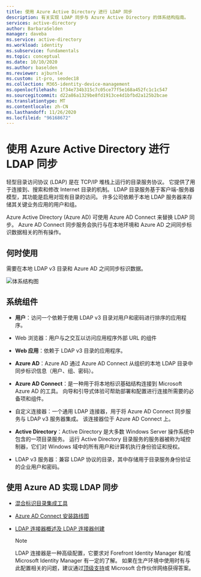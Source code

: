 ```yaml
---
title: 使用 Azure Active Directory 进行 LDAP 同步
description: 有关实现 LDAP 同步与 Azure Active Directory 的体系结构指南。
services: active-directory
author: BarbaraSelden
manager: daveba
ms.service: active-directory
ms.workload: identity
ms.subservice: fundamentals
ms.topic: conceptual
ms.date: 10/10/2020
ms.author: baselden
ms.reviewer: ajburnle
ms.custom: it-pro, seodec18
ms.collection: M365-identity-device-management
ms.openlocfilehash: 1f34e734b315c7c05ce77f5e168a452fc1c1c547
ms.sourcegitcommit: d22a86a1329be8fd1913ce4d1bfbd2a125b2bcae
ms.translationtype: MT
ms.contentlocale: zh-CN
ms.lasthandoff: 11/26/2020
ms.locfileid: "96168672"
---
```

# <a name="ldap-synchronization-with-azure-active-directory"></a>使用 Azure Active Directory 进行 LDAP 同步

轻型目录访问协议 (LDAP) 是在 TCP/IP 堆栈上运行的目录服务协议。 它提供了用于连接到、搜索和修改 Internet 目录的机制。 LDAP 目录服务基于客户端-服务器模型，其功能是启用对现有目录的访问。 许多公司依赖于本地 LDAP 服务器来存储其关键业务应用的用户和组。 

Azure Active Directory (Azure AD) 可使用 Azure AD Connect 来替换 LDAP 同步。 Azure AD Connect 同步服务会执行与在本地环境和 Azure AD 之间同步标识数据相关的所有操作。 

## <a name="use-when"></a>何时使用

需要在本地 LDAP v3 目录和 Azure AD 之间同步标识数据。 

![体系结构图](./media/authentication-patterns/ldap-sync.png)

## <a name="components-of-system"></a>系统组件

* **用户**：访问一个依赖于使用 LDAP v3 目录对用户和密码进行排序的应用程序。

* Web 浏览器：用户与之交互以访问应用程序外部 URL 的组件

* **Web 应用**：依赖于 LDAP v3 目录的应用程序。

* **Azure AD**：Azure AD 通过 Azure AD Connect 从组织的本地 LDAP 目录中同步标识信息（用户、组、密码）。 

* **Azure AD Connect**：是一种用于将本地标识基础结构连接到 Microsoft Azure AD 的工具。 向导和引导式体验可帮助部署和配置进行连接所需要的必备项和组件。 

* 自定义连接器：一个通用 LDAP 连接器，用于将 Azure AD Connect 同步服务与 LDAP v3 服务器集成。 该连接器位于 Azure AD Connect 上。

* **Active Directory**：Active Directory 是大多数 Windows Server 操作系统中包含的一项目录服务。 运行 Active Directory 目录服务的服务器被称为域控制器，它们对 Windows 域中的所有用户和计算机执行身份验证和授权。

* LDAP v3 服务器：兼容 LDAP 协议的目录，其中存储用于目录服务身份验证的企业用户和密码。

## <a name="implement-ldap-synchronization-with-azure-ad"></a>使用 Azure AD 实现 LDAP 同步

* [混合标识目录集成工具](../hybrid/plan-hybrid-identity-design-considerations-tools-comparison.md) 

* [Azure AD Connect 安装路线图](../hybrid/how-to-connect-install-roadmap.md) 

* [LDAP 连接器概述及 LDAP 连接器创建](/microsoft-identity-manager/reference/microsoft-identity-manager-2016-connector-genericldap) 

   > [!NOTE]
   > LDAP 连接器是一种高级配置，它要求对 Forefront Identity Manager 和/或 Microsoft Identity Manager 有一定的了解。 如果在生产环境中使用时有与此配置相关的问题，建议通过[顶级支持](https://support.microsoft.com/premier)或 Microsoft 合作伙伴网络获得答案。

